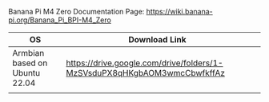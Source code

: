 Banana Pi M4 Zero Documentation Page: https://wiki.banana-pi.org/Banana_Pi_BPI-M4_Zero

| OS                            | Download Link                                                            |   |
|-------------------------------|--------------------------------------------------------------------------|---|
| Armbian based on Ubuntu 22.04 | https://drive.google.com/drive/folders/1-MzSVsduPX8qHKgbAOM3wmcCbwfkffAz |   |
|                               |                                                                          |   |
